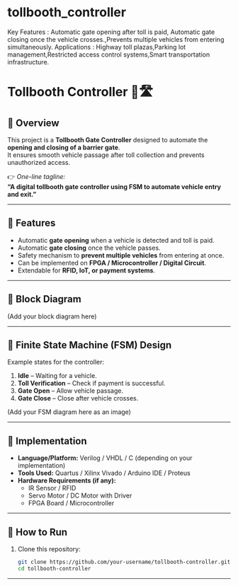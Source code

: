 # tollbooth_controller
Key Features : Automatic gate opening after toll is paid, Automatic gate closing once the vehicle crosses.,Prevents multiple vehicles from entering simultaneously.   Applications : Highway toll plazas,Parking lot management,Restricted access control systems,Smart transportation infrastructure.  
# Tollbooth Controller 🚦🛣️  

## 📌 Overview  
This project is a **Tollbooth Gate Controller** designed to automate the **opening and closing of a barrier gate**.  
It ensures smooth vehicle passage after toll collection and prevents unauthorized access.  

👉 *One-line tagline:*  
**“A digital tollbooth gate controller using FSM to automate vehicle entry and exit.”**

---

## 🔹 Features  
- Automatic **gate opening** when a vehicle is detected and toll is paid.  
- Automatic **gate closing** once the vehicle passes.  
- Safety mechanism to **prevent multiple vehicles** from entering at once.  
- Can be implemented on **FPGA / Microcontroller / Digital Circuit**.  
- Extendable for **RFID, IoT, or payment systems**.  

---

## 🔹 Block Diagram  
(Add your block diagram here)  

---

## 🔹 Finite State Machine (FSM) Design  
Example states for the controller:  
1. **Idle** – Waiting for a vehicle.  
2. **Toll Verification** – Check if payment is successful.  
3. **Gate Open** – Allow vehicle passage.  
4. **Gate Close** – Close after vehicle crosses.  

(Add your FSM diagram here as an image)  

---

## 🔹 Implementation  
- **Language/Platform:** Verilog / VHDL / C (depending on your implementation)  
- **Tools Used:** Quartus / Xilinx Vivado / Arduino IDE / Proteus  
- **Hardware Requirements (if any):**  
  - IR Sensor / RFID  
  - Servo Motor / DC Motor with Driver  
  - FPGA Board / Microcontroller  

---

## 🔹 How to Run  
1. Clone this repository:  
   ```bash
   git clone https://github.com/your-username/tollbooth-controller.git
   cd tollbooth-controller

   
---


